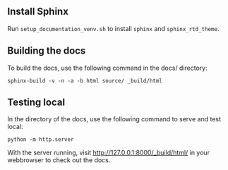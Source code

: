 ## Install Sphinx
Run `setup_documentation_venv.sh` to install `sphinx` and `sphinx_rtd_theme`.

## Building the docs
To build the docs, use the following command in the docs/ directory:

    sphinx-build -v -n -a -b html source/ _build/html

## Testing local
In the directory of the docs, use the following command to serve and test local:

    python -m http.server

With the server running, visit http://127.0.0.1:8000/_build/html/ in your webbrowser to check out the docs.
